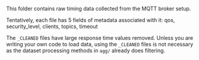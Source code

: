 This folder contains raw timing data collected from the MQTT broker setup.

Tentatively, each file has 5 fields of metadata associated with it:
qos, security_level, clients, topics, timeout

The `_CLEANED` files have large response time values removed. Unless you are writing your own code to load data, using the `_CLEANED` files is not necessary as the dataset processing methods in `agg/` already does filtering.
